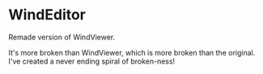 WindEditor
==========

Remade version of WindViewer.

It's more broken than WindViewer, which is more broken than the original. I've created a never ending spiral of broken-ness!
